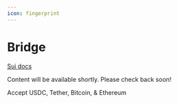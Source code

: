 ```yaml
---
icon: fingerprint
---
```


# Bridge

[Sui docs](https://docs.sui.io/concepts/tokenomics/sui-bridging)

Content will be available shortly. Please check back soon!

Accept USDC, Tether, Bitcoin, & Ethereum

